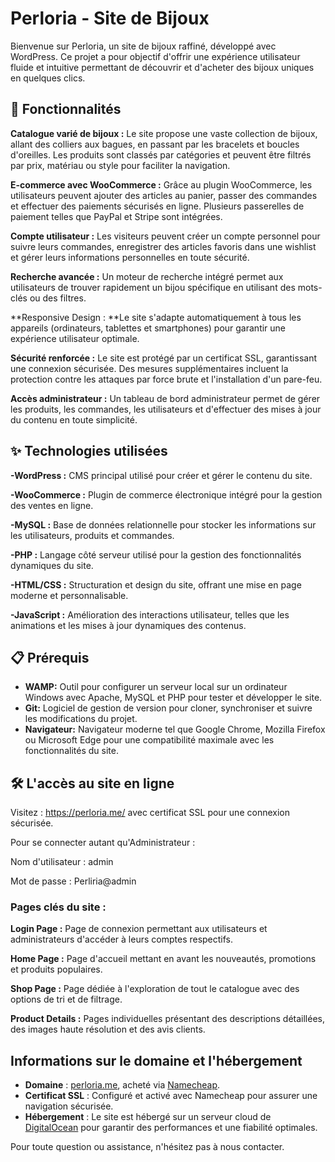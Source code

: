 # Perloria - Site de Bijoux
Bienvenue sur Perloria, un site de bijoux raffiné, développé avec WordPress. 
Ce projet a pour objectif d'offrir une expérience utilisateur fluide et intuitive permettant de découvrir et d'acheter des bijoux uniques en quelques clics.

## 🚀 Fonctionnalités
**Catalogue varié de bijoux :** Le site propose une vaste collection de bijoux, allant des colliers aux bagues, en passant par les bracelets et boucles d'oreilles. Les produits sont classés par catégories et peuvent être filtrés par prix, matériau ou style pour faciliter la navigation.

**E-commerce avec WooCommerce :** Grâce au plugin WooCommerce, les utilisateurs peuvent ajouter des articles au panier, passer des commandes et effectuer des paiements sécurisés en ligne. Plusieurs passerelles de paiement telles que PayPal et Stripe sont intégrées.

**Compte utilisateur :** Les visiteurs peuvent créer un compte personnel pour suivre leurs commandes, enregistrer des articles favoris dans une wishlist et gérer leurs informations personnelles en toute sécurité.

**Recherche avancée :** Un moteur de recherche intégré permet aux utilisateurs de trouver rapidement un bijou spécifique en utilisant des mots-clés ou des filtres.

**Responsive Design : **Le site s'adapte automatiquement à tous les appareils (ordinateurs, tablettes et smartphones) pour garantir une expérience utilisateur optimale.

**Sécurité renforcée :** Le site est protégé par un certificat SSL, garantissant une connexion sécurisée. Des mesures supplémentaires incluent la protection contre les attaques par force brute et l'installation d'un pare-feu.

**Accès administrateur :** Un tableau de bord administrateur permet de gérer les produits, les commandes, les utilisateurs et d'effectuer des mises à jour du contenu en toute simplicité.

## ✨ Technologies utilisées
**-WordPress :** CMS principal utilisé pour créer et gérer le contenu du site.

**-WooCommerce :** Plugin de commerce électronique intégré pour la gestion des ventes en ligne.

**-MySQL :** Base de données relationnelle pour stocker les informations sur les utilisateurs, produits et commandes.

**-PHP :** Langage côté serveur utilisé pour la gestion des fonctionnalités dynamiques du site.

**-HTML/CSS :** Structuration et design du site, offrant une mise en page moderne et personnalisable.

**-JavaScript :** Amélioration des interactions utilisateur, telles que les animations et les mises à jour dynamiques des contenus.

## 📋 Prérequis
- **WAMP:**  Outil pour configurer un serveur local sur un ordinateur Windows avec Apache, MySQL et PHP pour tester et développer le site.
- **Git:** Logiciel de gestion de version pour cloner, synchroniser et suivre les modifications du projet.
- **Navigateur:** Navigateur moderne tel que Google Chrome, Mozilla Firefox ou Microsoft Edge pour une compatibilité maximale avec les fonctionnalités du site.

## 🛠️ L'accès au site en ligne
Visitez : https://perloria.me/ avec certificat SSL pour une connexion sécurisée.

Pour se connecter autant qu'Administrateur :

Nom d'utilisateur : admin

Mot de passe : Perliria@admin



### Pages clés du site :
**Login Page :** Page de connexion permettant aux utilisateurs et administrateurs d'accéder à leurs comptes respectifs.

**Home Page :** Page d'accueil mettant en avant les nouveautés, promotions et produits populaires.

**Shop Page :** Page dédiée à l'exploration de tout le catalogue avec des options de tri et de filtrage.

**Product Details :** Pages individuelles présentant des descriptions détaillées, des images haute résolution et des avis clients.

## Informations sur le domaine et l'hébergement

- **Domaine** : [perloria.me](https://perloria.me), acheté via [Namecheap](https://www.namecheap.com/).
- **Certificat SSL** : Configuré et activé avec Namecheap pour assurer une navigation sécurisée.
- **Hébergement** : Le site est hébergé sur un serveur cloud de [DigitalOcean](https://www.digitalocean.com/) pour garantir des performances et une fiabilité optimales.

Pour toute question ou assistance, n'hésitez pas à nous contacter.


